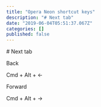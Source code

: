 ```yaml
---
title: "Opera Neon shortcut keys"
description: "# Next tab"
date: "2019-06-04T05:51:37.067Z"
categories: []
published: false
---
```


\# Next tab

Back

Cmd + Alt + ←

Forward

Cmd + Alt + →
